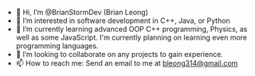 - 👋 Hi, I’m @BrianStormDev (Brian Leong)
- 👀 I’m interested in software development in C++, Java, or Python
- 🌱 I’m currently learning advanced OOP C++ programming, Physics, as well as some JavaScript. I'm currently planning on learning even more programming languages.
- 💞️ I’m looking to collaborate on any projects to gain experience. 
- 📫 How to reach me: Send an email to me at bleong314@gmail.com

<!---
BrianStormYT/BrianStormYT is a ✨ special ✨ repository because its `README.md` (this file) appears on your GitHub profile.
You can click the Preview link to take a look at your changes.
--->
